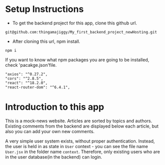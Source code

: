 # Setup Instructions

- To get the backend project for this app, clone this github url.

```
git@github.com:thingamajiggy/My_first_backend_project_newHosting.git
```

- After cloning this url, npm install. 

```
npm i 
```

If you want to know what npm packages you are going to be installed, check 'pacakge.json'file.

```
"axios": "^0.27.2",
"cors": "^2.8.5",
"react": "^18.2.0",
"react-router-dom": "^6.4.1",
```

# Introduction to this app

This is a mock-news website. Articles are sorted by topics and authors. Existing comments from the backend are displayed below each article, but also you can add your own new comments. 

A very simple user system exists, without proper authentication. Instead, the user is held in as state in `User` context - you can see the file name `User.jsx` in the folder name `context`. Therefore, only existing users who are in the user database(in the backend) can login. 

